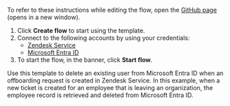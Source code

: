 To refer to these instructions while editing the flow, open the [GitHub page](https://github.com/ot4i/app-connect-templates/tree/main/resources/markdown/Delete%20a%20user%20from%20Microsoft%20Entra%20ID%20when%20an%20offboarding%20request%20is%20created%20for%20the%20user%20in%20Zendesk%20Service_instructions.md) (opens in a new window).

1. Click **Create flow** to start using the template.
2. Connect to the following accounts by using your credentials:
   - [Zendesk Service](https://www.ibm.com/docs/en/app-connect/containers_cd?topic=apps-zendesk-service)
   - [Microsoft Entra ID](https://www.ibm.com/docs/en/app-connect/containers_cd?topic=apps-microsoft-azure-active-directory) 
3. To start the flow, in the banner, click **Start flow**.


Use this template to delete an existing user from Microsoft Entra ID when an offboarding request is created in Zendesk Service. In this example, when a new ticket is created for an employee that is leaving an organization, the employee record is retrieved and deleted from Microsoft Entra ID.








